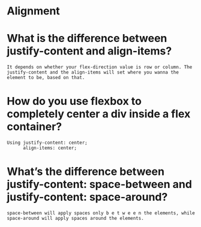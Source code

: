 # Alignment 

# What is the difference between justify-content and align-items?
    It depends on whether your flex-direction value is row or column. The justify-content and the align-items will set where you wanna the element to be, based on that. 

# How do you use flexbox to completely center a div inside a flex container?
    Using justify-content: center;
          align-items: center;

# What’s the difference between justify-content: space-between and justify-content: space-around?
    space-between will apply spaces only b e t w e e n the elements, while space-around will apply spaces around the elements.
